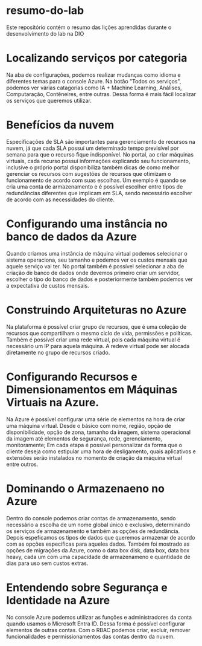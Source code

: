 # resumo-do-lab
Este repositório contém o resumo das lições aprendidas durante o desenvolvimento do lab na DIO

# Localizando serviços por categoria 
Na aba de configurações, podemos realizar mudanças como idioma e diferentes temas para o console Azure. Na botão "Todos os serviços", podemos ver várias catagorias como IA + Machine Learning, Análises, Computaração, Contêneires, entre outras. Dessa forma é mais fácil localizar os serviços que queremos utilizar. 

# Benefícios da nuvem 
Especificações de SLA são importantes para gerenciamento de recursos na nuvem, já que cada SLA possuí um determinado tempo previsível por semana para que o recurso fique indisponível. No portal, ao criar máquinas virtuais, cada recurso possuí informações explicando seu funcionamento, inclusive o próprio portal disponibiliza também dicas de como melhor gerenciar os recursos com sugestões de recursos que otimizam o funcionamento de acordo com suas escolhas. Um exemplo é quando se cria uma conta de armazenamento e é possível escolher entre tipos de redundâncias diferentes que implicam em SLA, sendo necessário escolher de acordo com as necessidades do cliente.

# Configurando uma instância no banco de dados da Azure
Quando criamos uma instância de máquina virtual podemos selecionar o sistema operaciona, seu tamanho e podemos ver os custos mensais que aquele serviço vai ter. No portal também é possível selecionar a aba de criação de banco de dados onde devemos primeiro criar um servidor, escolher o tipo do banco de dados e posteriormente também podemos ver a expectativa de custos mensais. 

# Construindo Arquiteturas no Azure
Na plataforma é possível criar grupo de recursos, que é uma coleção de recursos que compartilham o mesmo ciclo de vida, permissões e políticas. Também é possível criar uma rede virtual, pois cada máquina virtual é necessário um IP para aquela máquina. A redeve virtual pode ser alocada diretamente no grupo de recursos criado. 

# Configurando Recursos e Dimensionamentos em Máquinas Virtuais na Azure.
Na Azure é possível configurar uma série de elementos na hora de criar uma máquina virtual. Desde o básico com nome, região, opção de disponibilidade, opção de zona, tamanho da imagem, sistema operacional da imagem até elementos de segurança, rede, gerenciamento, monitoramente; Em cada etapa é possível personalizar da forma que o cliente deseja como estipular uma hora de desligamento, quais aplicativos e extensões serão instalados no momento de criação da máquina virtual entre outros. 

# Dominando o Armazenaeno no Azure
Dentro do console podemos criar contas de armazenamento, sendo necessário a escolha de um nome global único e exclusivo, determinando os serviços de armazenamento e também as opções de redundância. Depois espeficamos os tipos de dados que queremos armazenar de acordo com as opções especificas para aqueles dados. Também foi mostrado as opções de migrações da Azure, como o data box disk, data box, data box heavy, cada um com uma capacidade de armazenameno e quantidade de dias para uso sem custos extras. 

# Entendendo sobre Segurança e Identidade na Azure
No console Azure podemos utilizar as funções e administradores da conta quando usamos o Microsoft Entra ID. Dessa forma é possível configurar elementos de outras contas. Com o RBAC podemos criar, excluir, remover funcionalidades e permissionamentos das contas dentro da nuvem.
